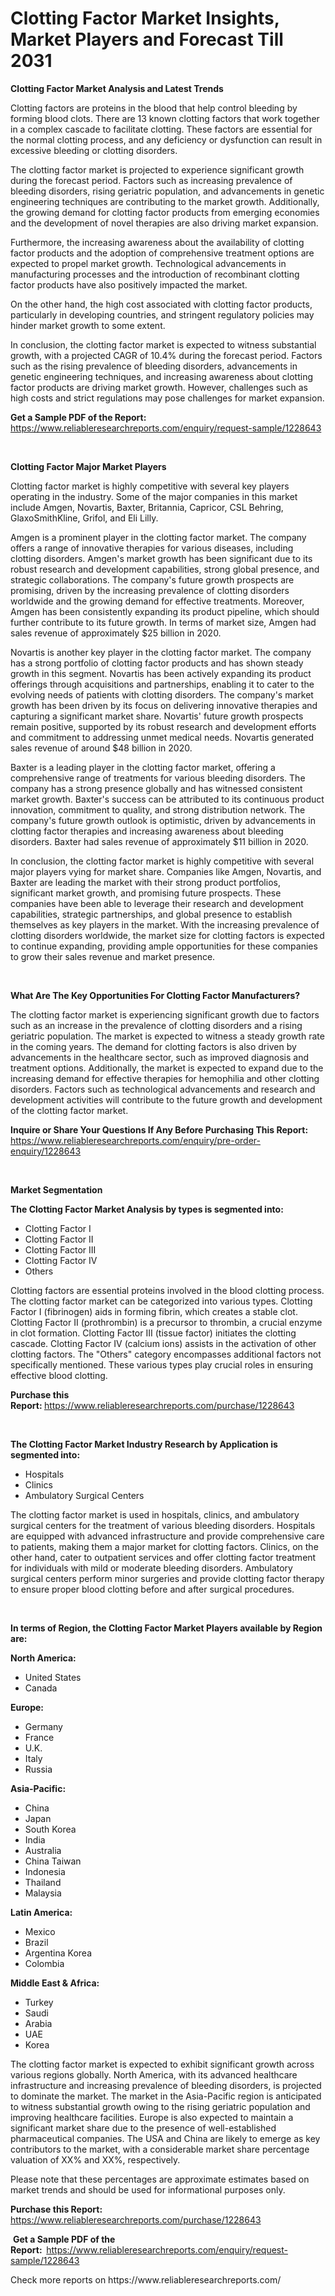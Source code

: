 <p><h1>Clotting Factor Market Insights, Market Players and Forecast Till 2031</h1></p><p><strong>Clotting Factor Market Analysis and Latest Trends</strong></p>
<p><p>Clotting factors are proteins in the blood that help control bleeding by forming blood clots. There are 13 known clotting factors that work together in a complex cascade to facilitate clotting. These factors are essential for the normal clotting process, and any deficiency or dysfunction can result in excessive bleeding or clotting disorders.</p><p>The clotting factor market is projected to experience significant growth during the forecast period. Factors such as increasing prevalence of bleeding disorders, rising geriatric population, and advancements in genetic engineering techniques are contributing to the market growth. Additionally, the growing demand for clotting factor products from emerging economies and the development of novel therapies are also driving market expansion.</p><p>Furthermore, the increasing awareness about the availability of clotting factor products and the adoption of comprehensive treatment options are expected to propel market growth. Technological advancements in manufacturing processes and the introduction of recombinant clotting factor products have also positively impacted the market.</p><p>On the other hand, the high cost associated with clotting factor products, particularly in developing countries, and stringent regulatory policies may hinder market growth to some extent.</p><p>In conclusion, the clotting factor market is expected to witness substantial growth, with a projected CAGR of 10.4% during the forecast period. Factors such as the rising prevalence of bleeding disorders, advancements in genetic engineering techniques, and increasing awareness about clotting factor products are driving market growth. However, challenges such as high costs and strict regulations may pose challenges for market expansion.</p></p>
<p><strong>Get a Sample PDF of the Report:&nbsp;</strong> <a href="https://www.reliableresearchreports.com/enquiry/request-sample/1228643">https://www.reliableresearchreports.com/enquiry/request-sample/1228643</a></p>
<p>&nbsp;</p>
<p><strong>Clotting Factor Major Market Players</strong></p>
<p><p>Clotting factor market is highly competitive with several key players operating in the industry. Some of the major companies in this market include Amgen, Novartis, Baxter, Britannia, Capricor, CSL Behring, GlaxoSmithKline, Grifol, and Eli Lilly. </p><p>Amgen is a prominent player in the clotting factor market. The company offers a range of innovative therapies for various diseases, including clotting disorders. Amgen's market growth has been significant due to its robust research and development capabilities, strong global presence, and strategic collaborations. The company's future growth prospects are promising, driven by the increasing prevalence of clotting disorders worldwide and the growing demand for effective treatments. Moreover, Amgen has been consistently expanding its product pipeline, which should further contribute to its future growth. In terms of market size, Amgen had sales revenue of approximately $25 billion in 2020.</p><p>Novartis is another key player in the clotting factor market. The company has a strong portfolio of clotting factor products and has shown steady growth in this segment. Novartis has been actively expanding its product offerings through acquisitions and partnerships, enabling it to cater to the evolving needs of patients with clotting disorders. The company's market growth has been driven by its focus on delivering innovative therapies and capturing a significant market share. Novartis' future growth prospects remain positive, supported by its robust research and development efforts and commitment to addressing unmet medical needs. Novartis generated sales revenue of around $48 billion in 2020.</p><p>Baxter is a leading player in the clotting factor market, offering a comprehensive range of treatments for various bleeding disorders. The company has a strong presence globally and has witnessed consistent market growth. Baxter's success can be attributed to its continuous product innovation, commitment to quality, and strong distribution network. The company's future growth outlook is optimistic, driven by advancements in clotting factor therapies and increasing awareness about bleeding disorders. Baxter had sales revenue of approximately $11 billion in 2020.</p><p>In conclusion, the clotting factor market is highly competitive with several major players vying for market share. Companies like Amgen, Novartis, and Baxter are leading the market with their strong product portfolios, significant market growth, and promising future prospects. These companies have been able to leverage their research and development capabilities, strategic partnerships, and global presence to establish themselves as key players in the market. With the increasing prevalence of clotting disorders worldwide, the market size for clotting factors is expected to continue expanding, providing ample opportunities for these companies to grow their sales revenue and market presence.</p></p>
<p>&nbsp;</p>
<p><strong>What Are The Key Opportunities For Clotting Factor Manufacturers?</strong></p>
<p><p>The clotting factor market is experiencing significant growth due to factors such as an increase in the prevalence of clotting disorders and a rising geriatric population. The market is expected to witness a steady growth rate in the coming years. The demand for clotting factors is also driven by advancements in the healthcare sector, such as improved diagnosis and treatment options. Additionally, the market is expected to expand due to the increasing demand for effective therapies for hemophilia and other clotting disorders. Factors such as technological advancements and research and development activities will contribute to the future growth and development of the clotting factor market.</p></p>
<p><strong>Inquire or Share Your Questions If Any Before Purchasing This Report:</strong> <a href="https://www.reliableresearchreports.com/enquiry/pre-order-enquiry/1228643">https://www.reliableresearchreports.com/enquiry/pre-order-enquiry/1228643</a></p>
<p>&nbsp;</p>
<p><strong>Market Segmentation</strong></p>
<p><strong>The Clotting Factor Market Analysis by types is segmented into:</strong></p>
<p><ul><li>Clotting Factor I</li><li>Clotting Factor II</li><li>Clotting Factor III</li><li>Clotting Factor IV</li><li>Others</li></ul></p>
<p><p>Clotting factors are essential proteins involved in the blood clotting process. The clotting factor market can be categorized into various types. Clotting Factor I (fibrinogen) aids in forming fibrin, which creates a stable clot. Clotting Factor II (prothrombin) is a precursor to thrombin, a crucial enzyme in clot formation. Clotting Factor III (tissue factor) initiates the clotting cascade. Clotting Factor IV (calcium ions) assists in the activation of other clotting factors. The "Others" category encompasses additional factors not specifically mentioned. These various types play crucial roles in ensuring effective blood clotting.</p></p>
<p><strong>Purchase this Report:&nbsp;</strong><a href="https://www.reliableresearchreports.com/purchase/1228643">https://www.reliableresearchreports.com/purchase/1228643</a></p>
<p>&nbsp;</p>
<p><strong>The Clotting Factor Market Industry Research by Application is segmented into:</strong></p>
<p><ul><li>Hospitals</li><li>Clinics</li><li>Ambulatory Surgical Centers</li></ul></p>
<p><p>The clotting factor market is used in hospitals, clinics, and ambulatory surgical centers for the treatment of various bleeding disorders. Hospitals are equipped with advanced infrastructure and provide comprehensive care to patients, making them a major market for clotting factors. Clinics, on the other hand, cater to outpatient services and offer clotting factor treatment for individuals with mild or moderate bleeding disorders. Ambulatory surgical centers perform minor surgeries and provide clotting factor therapy to ensure proper blood clotting before and after surgical procedures.</p></p>
<p>&nbsp;</p>
<p><strong>In terms of Region, the Clotting Factor Market Players available by Region are:</strong></p>
<p>
    <p> <strong> North America: </strong>
        <ul>
            <li>United States</li>
            <li>Canada</li>
        </ul>
        </p> 
    <p> <strong> Europe: </strong>
        <ul>
            <li>Germany</li>
            <li>France</li>
            <li>U.K.</li>
            <li>Italy</li>
            <li>Russia</li>
        </ul>
        </p> 
    <p> <strong> Asia-Pacific: </strong>
        <ul>
            <li>China</li>
            <li>Japan</li>
            <li>South Korea</li>
            <li>India</li>
            <li>Australia</li>
            <li>China Taiwan</li>
            <li>Indonesia</li>
            <li>Thailand</li>
            <li>Malaysia</li>
        </ul>
        </p> 
    <p> <strong> Latin America: </strong>
        <ul>
            <li>Mexico</li>
            <li>Brazil</li>
            <li>Argentina Korea</li>
            <li>Colombia</li>
        </ul>
        </p> 
    <p> <strong> Middle East & Africa: </strong>
        <ul>
            <li>Turkey</li>
            <li>Saudi</li>
            <li>Arabia</li>
            <li>UAE</li>
            <li>Korea</li>
        </ul>
    </p>
    </p>
<p><p>The clotting factor market is expected to exhibit significant growth across various regions globally. North America, with its advanced healthcare infrastructure and increasing prevalence of bleeding disorders, is projected to dominate the market. The market in the Asia-Pacific region is anticipated to witness substantial growth owing to the rising geriatric population and improving healthcare facilities. Europe is also expected to maintain a significant market share due to the presence of well-established pharmaceutical companies. The USA and China are likely to emerge as key contributors to the market, with a considerable market share percentage valuation of XX% and XX%, respectively. </p><p>Please note that these percentages are approximate estimates based on market trends and should be used for informational purposes only.</p></p>
<p><strong>Purchase this Report: </strong><a href="https://www.reliableresearchreports.com/purchase/1228643">https://www.reliableresearchreports.com/purchase/1228643</a></p>
<p>&nbsp;<strong>Get a Sample PDF of the Report:&nbsp;&nbsp;</strong><a href="https://www.reliableresearchreports.com/enquiry/request-sample/1228643">https://www.reliableresearchreports.com/enquiry/request-sample/1228643</a></p>
<p><strong></strong></p>
<p>Check more reports on https://www.reliableresearchreports.com/</p>